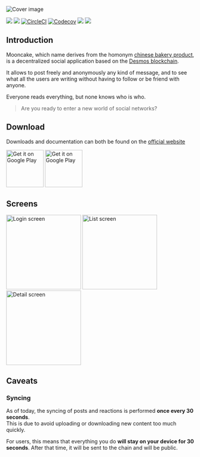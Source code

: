 ![Cover image](.img/cover.png)

[![](https://img.shields.io/badge/100%25-flutter-blue)](https://flutter.dev)
[![](https://img.shields.io/badge/based%20on-desmos-orange)](https://desmos.network)
[![CircleCI](https://img.shields.io/circleci/build/github/desmos-labs/mooncake)](https://app.circleci.com/github/desmos-labs/mooncake/pipelines)
[![Codecov](https://img.shields.io/codecov/c/github/desmos-labs/mooncake)](https://codecov.io/gh/desmos-labs/mooncake)
[![](https://img.shields.io/badge/compatible-Android-green)](https://desmos.network)
[![](https://img.shields.io/badge/compatible-iOS-lightgray)](https://desmos.network)

## Introduction
Mooncake, which name derives from the homonym [chinese bakery product](https://en.wikipedia.org/wiki/Mooncake), is a decentralized social application based on the [Desmos blockchain](https://github.com/desmos-labs/desmos).

It allows to post freely and anonymously any kind of message, and to see what all the users are writing without having to follow or be friend with anyone. 

Everyone reads everything, but none knows who is who. 

> Are you ready to enter a new world of social networks? 

## Download
Downloads and documentation can both be found on the [official website](https://mooncake.space)

<a target="_blank" href='https://play.google.com/apps/testing/com.forbole.mooncake'><img alt='Get it on Google Play' src='https://play.google.com/intl/en_us/badges/static/images/badges/en_badge_web_generic.png' width="100"/></a> <a target="_blank" href='https://testflight.apple.com/join/3Zh9mWFk'><img alt='Get it on Google Play' src='https://pluspng.com/img-png/download-on-app-store-png-with-without-wifi-or-data-2000.png' width="100"/></a>

## Screens
<img src="./.img/screen_login.png" alt="Login screen" width="200"> <img src="./.img/screen_list.png" alt="List screen" width="200"> <img src="./.img/screen_detail.png" alt="Detail screen" width="200">

## Caveats
### Syncing
As of today, the syncing of posts and reactions is performed **once every 30 seconds**.  
This is due to avoid uploading or downloading new content too much quickly. 

For users, this means that everything you do **will stay on your device for 30 seconds**. After that time, it will be sent to the chain and will be public.  
